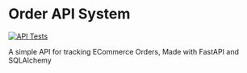 # Order API System
[![API Tests](https://github.com/grqphical07/Order-Tracking-API/actions/workflows/tests.yaml/badge.svg)](https://github.com/grqphical07/Order-Tracking-API/actions/workflows/tests.yaml)

A simple API for tracking ECommerce Orders, Made with FastAPI and SQLAlchemy